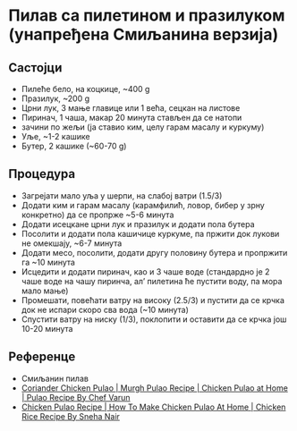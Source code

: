 # Пилав са пилетином и празилуком (унапређена Смиљанина верзија)

## Састојци

* Пилеће бело, на коцкице, ~400 g
* Празилук, ~200 g
* Црни лук, 3 мање главице или 1 већа, сецкан на листове
* Пиринач, 1 чаша, макар 20 минута стављен да се натопи
* зачини по жељи (ја ставио ким, целу гарам масалу и куркуму)
* Уље, ~1-2 кашике
* Бутер, 2 кашике (~60-70 g)

## Процедура

* Загрејати мало уља у шерпи, на слабој ватри (1.5/3)
* Додати ким и гарам масалу (карамфилић, ловор, бибер у зрну конкретно) да се пропрже ~5-6 минута
* Додати исецкане црни лук и празилук и додати пола бутера
* Посолити и додати пола кашичице куркуме, па пржити док лукови не омекшају, ~6-7 минута
* Додати месо, посолити, додати другу половину бутера и пропржити га ~10 минута
* Исцедити и додати пиринач, као и 3 чаше воде (стандардно је 2 чаше воде на чашу пиринча, ал’ пилетина ће пустити воду, па мора мало мање)
* Промешати, повећати ватру на високу (2.5/3) и пустити да се крчка док не испари скоро сва вода (~10 минута)
* Спустити ватру на ниску (1/3), поклопити и оставити да се крчка још 10-20 минута

## Референце

* Смиљанин пилав
* [Coriander Chicken Pulao | Murgh Pulao Recipe | Chicken Pulao at Home | Pulao Recipe By Chef Varun](https://youtu.be/azJC8FaxlQE)
* [Chicken Pulao Recipe | How To Make Chicken Pulao At Home | Chicken Rice Recipe By Sneha Nair](https://youtu.be/f7jIXT8mCAc)

